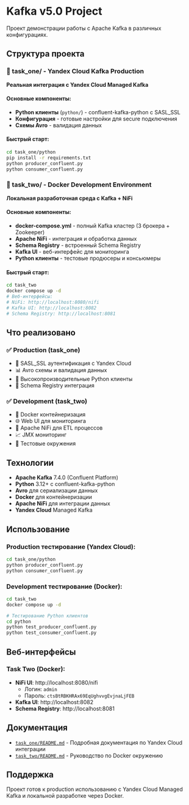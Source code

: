 # Kafka v5.0 Project

Проект демонстрации работы с Apache Kafka в различных конфигурациях.

## Структура проекта

### 📁 task_one/ - Yandex Cloud Kafka Production
**Реальная интеграция с Yandex Cloud Managed Kafka**

#### Основные компоненты:
- **Python клиенты** (`python/`) - confluent-kafka-python с SASL_SSL
- **Конфигурация** - готовые настройки для secure подключения
- **Схемы Avro** - валидация данных

#### Быстрый старт:
```bash
cd task_one/python
pip install -r requirements.txt
python producer_confluent.py
python consumer_confluent.py
```

### 📁 task_two/ - Docker Development Environment  
**Локальная разработочная среда с Kafka + NiFi**

#### Основные компоненты:
- **docker-compose.yml** - полный Kafka кластер (3 брокера + Zookeeper)
- **Apache NiFi** - интеграция и обработка данных
- **Schema Registry** - встроенный Schema Registry
- **Kafka UI** - веб-интерфейс для мониторинга
- **Python клиенты** - тестовые продюсеры и консьюмеры

#### Быстрый старт:
```bash
cd task_two
docker compose up -d
# Веб-интерфейсы:
# NiFi: http://localhost:8080/nifi
# Kafka UI: http://localhost:8082
# Schema Registry: http://localhost:8081
```

## Что реализовано

### ✅ Production (task_one)
- 🔐 SASL_SSL аутентификация с Yandex Cloud
- 📊 Avro схемы и валидация данных
- 🚀 Высокопроизводительные Python клиенты
- 📝 Schema Registry интеграция

### ✅ Development (task_two)
- 🐳 Docker контейнеризация
- 🌐 Web UI для мониторинга
- 🔄 Apache NiFi для ETL процессов
- 📈 JMX мониторинг
- 🧪 Тестовые окружения

## Технологии

- **Apache Kafka** 7.4.0 (Confluent Platform)
- **Python** 3.12+ с confluent-kafka-python
- **Avro** для сериализации данных
- **Docker** для контейнеризации
- **Apache NiFi** для интеграции данных
- **Yandex Cloud** Managed Kafka

## Использование

### Production тестирование (Yandex Cloud):
```bash
cd task_one/python
python producer_confluent.py
python consumer_confluent.py
```

### Development тестирование (Docker):
```bash
cd task_two
docker compose up -d

# Тестирование Python клиентов
cd python
python test_producer_confluent.py
python test_consumer_confluent.py
```

## Веб-интерфейсы

### Task Two (Docker):
- **NiFi UI**: http://localhost:8080/nifi
  - Логин: `admin`
  - Пароль: `ctsBtRBKHRAx69EqUghvvgEvjnaLjFEB`
- **Kafka UI**: http://localhost:8082
- **Schema Registry**: http://localhost:8081

## Документация

- [`task_one/README.md`](task_one/README.md) - Подробная документация по Yandex Cloud интеграции
- [`task_two/README.md`](task_two/README.md) - Руководство по Docker окружению

## Поддержка

Проект готов к production использованию с Yandex Cloud Managed Kafka и локальной разработке через Docker.